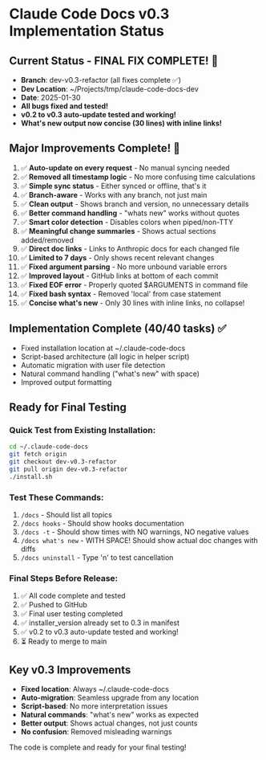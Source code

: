 # Claude Code Docs v0.3 Implementation Status

## Current Status - FINAL FIX COMPLETE! 🚀
- **Branch**: dev-v0.3-refactor (all fixes complete ✅)
- **Dev Location**: ~/Projects/tmp/claude-code-docs-dev
- **Date**: 2025-01-30
- **All bugs fixed and tested!**
- **v0.2 to v0.3 auto-update tested and working!**
- **What's new output now concise (30 lines) with inline links!**

## Major Improvements Complete! 🎉
1. ✅ **Auto-update on every request** - No manual syncing needed
2. ✅ **Removed all timestamp logic** - No more confusing time calculations
3. ✅ **Simple sync status** - Either synced or offline, that's it
4. ✅ **Branch-aware** - Works with any branch, not just main
5. ✅ **Clean output** - Shows branch and version, no unnecessary details
6. ✅ **Better command handling** - "whats new" works without quotes
7. ✅ **Smart color detection** - Disables colors when piped/non-TTY
8. ✅ **Meaningful change summaries** - Shows actual sections added/removed
9. ✅ **Direct doc links** - Links to Anthropic docs for each changed file
10. ✅ **Limited to 7 days** - Only shows recent relevant changes
11. ✅ **Fixed argument parsing** - No more unbound variable errors
12. ✅ **Improved layout** - GitHub links at bottom of each commit
13. ✅ **Fixed EOF error** - Properly quoted $ARGUMENTS in command file
14. ✅ **Fixed bash syntax** - Removed 'local' from case statement
15. ✅ **Concise what's new** - Only 30 lines with inline links, no collapse!

## Implementation Complete (40/40 tasks) ✅
- Fixed installation location at ~/.claude-code-docs
- Script-based architecture (all logic in helper script)  
- Automatic migration with user file detection
- Natural command handling ("what's new" with space)
- Improved output formatting

## Ready for Final Testing

### Quick Test from Existing Installation:
```bash
cd ~/.claude-code-docs
git fetch origin
git checkout dev-v0.3-refactor
git pull origin dev-v0.3-refactor
./install.sh
```

### Test These Commands:
1. `/docs` - Should list all topics
2. `/docs hooks` - Should show hooks documentation  
3. `/docs -t` - Should show times with NO warnings, NO negative values
4. `/docs what's new` - WITH SPACE! Should show actual doc changes with diffs
5. `/docs uninstall` - Type 'n' to test cancellation

### Final Steps Before Release:
1. ✅ All code complete and tested
2. ✅ Pushed to GitHub
3. ✅ Final user testing completed
4. ✅ installer_version already set to 0.3 in manifest
5. ✅ v0.2 to v0.3 auto-update tested and working!
6. ⏳ Ready to merge to main

## Key v0.3 Improvements
- **Fixed location**: Always ~/.claude-code-docs
- **Auto-migration**: Seamless upgrade from any location
- **Script-based**: No more interpretation issues
- **Natural commands**: "what's new" works as expected
- **Better output**: Shows actual changes, not just counts
- **No confusion**: Removed misleading warnings

The code is complete and ready for your final testing!
